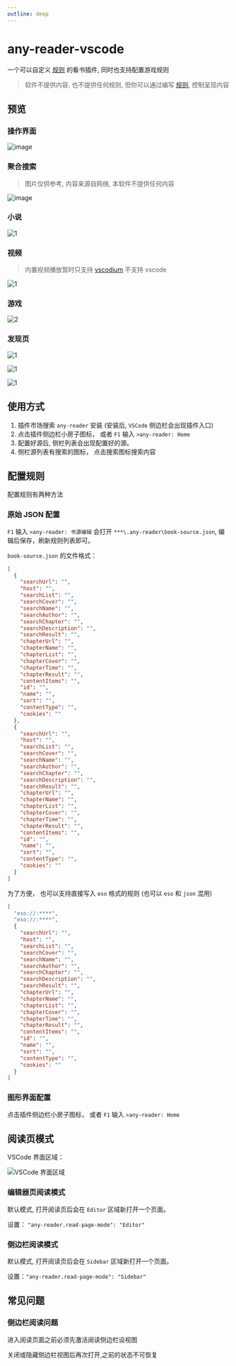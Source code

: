 ```yaml
---
outline: deep
---
```


# any-reader-vscode

一个可以自定义 [规则](/rule/) 的看书插件, 同时也支持配置游戏规则

> 软件不提供内容, 也不提供任何规则, 但你可以通过编写 [规则](/rule/), 控制呈现内容

## 预览

### 操作界面

![image](https://github.com/aooiuu/any-reader/assets/28108111/cadd2121-2f34-4ddf-845e-5a30fded0cb0)

### 聚合搜索

> 图片仅供参考, 内容来源自网络, 本软件不提供任何内容

![image](https://github.com/aooiuu/any-reader/assets/28108111/3c93fb87-e74d-410e-ad97-3d4a665f1c08)

### 小说

![1](https://github.com/aooiuu/any-reader-vscode/assets/28108111/fff2e255-5e09-4bff-b45c-78070dce8afc)

### 视频

> 内置视频播放暂时只支持 [vscodium](https://github.com/VSCodium/vscodium) 不支持 vscode

![1](https://github.com/aooiuu/any-reader/assets/28108111/8d622612-e95e-4f33-9981-0615348c0e6e)

### 游戏

![2](https://github.com/aooiuu/any-reader/assets/28108111/ed5544d6-ec4f-4b52-a75a-a1f618b8383d)

### 发现页

![1](https://github.com/aooiuu/any-reader/assets/28108111/23d81ce8-4de7-4e1b-b668-df5dd384c907)

![1](https://github.com/aooiuu/any-reader/assets/28108111/8f85e896-3001-44cd-8c14-28e7140d10a1)

![1](https://github.com/aooiuu/any-reader/assets/28108111/01eabe01-84eb-4113-a10e-fdfd9a82f169)

## 使用方式

1. 插件市场搜索 `any-reader` 安装 (安装后, `VSCode` 侧边栏会出现插件入口)
2. 点击插件侧边栏小房子图标， 或者 `F1` 输入 `>any-reader: Home`
3. 配置好源后, 侧栏列表会出现配置好的源。
4. 侧栏源列表有搜索的图标， 点击搜索图标搜索内容

## 配置规则

配置规则有两种方法

### 原始 JSON 配置

`F1` 输入 `>any-reader: 书源编辑` 会打开 `***\.any-reader\book-source.json`, 编辑后保存，刷新规则列表即可。

`book-source.json` 的文件格式：

```json
[
  {
    "searchUrl": "",
    "host": "",
    "searchList": "",
    "searchCover": "",
    "searchName": "",
    "searchAuthor": "",
    "searchChapter": "",
    "searchDescription": "",
    "searchResult": "",
    "chapterUrl": "",
    "chapterName": "",
    "chapterList": "",
    "chapterCover": "",
    "chapterTime": "",
    "chapterResult": "",
    "contentItems": "",
    "id": "",
    "name": "",
    "sort": "",
    "contentType": "",
    "cookies": ""
  },
  {
    "searchUrl": "",
    "host": "",
    "searchList": "",
    "searchCover": "",
    "searchName": "",
    "searchAuthor": "",
    "searchChapter": "",
    "searchDescription": "",
    "searchResult": "",
    "chapterUrl": "",
    "chapterName": "",
    "chapterList": "",
    "chapterCover": "",
    "chapterTime": "",
    "chapterResult": "",
    "contentItems": "",
    "id": "",
    "name": "",
    "sort": "",
    "contentType": "",
    "cookies": ""
  }
]
```

为了方便， 也可以支持直接写入 `eso` 格式的规则 (也可以 `eso` 和 `json` 混用)

```json
[
  "eso://:****",
  "eso://:****",
  {
    "searchUrl": "",
    "host": "",
    "searchList": "",
    "searchCover": "",
    "searchName": "",
    "searchAuthor": "",
    "searchChapter": "",
    "searchDescription": "",
    "searchResult": "",
    "chapterUrl": "",
    "chapterName": "",
    "chapterList": "",
    "chapterCover": "",
    "chapterTime": "",
    "chapterResult": "",
    "contentItems": "",
    "id": "",
    "name": "",
    "sort": "",
    "contentType": "",
    "cookies": ""
  }
]
```

### 图形界面配置

点击插件侧边栏小房子图标， 或者 `F1` 输入 `>any-reader: Home`

## 阅读页模式

VSCode 界面区域：

![VSCode 界面区域](https://code.visualstudio.com/assets/api/ux-guidelines/examples/architecture-containers.png)

### 编辑器页阅读模式

默认模式, 打开阅读页后会在 `Editor` 区域新打开一个页面。

设置： `"any-reader.read-page-mode": "Editor"`

### 侧边栏阅读模式

默认模式, 打开阅读页后会在 `Sidebar` 区域新打开一个页面。

设置：`"any-reader.read-page-mode": "Sidebar"`

## 常见问题

### 侧边栏阅读问题

进入阅读页面之前必须先激活阅读侧边栏设视图

关闭或隐藏侧边栏视图后再次打开,之前的状态不可恢复
